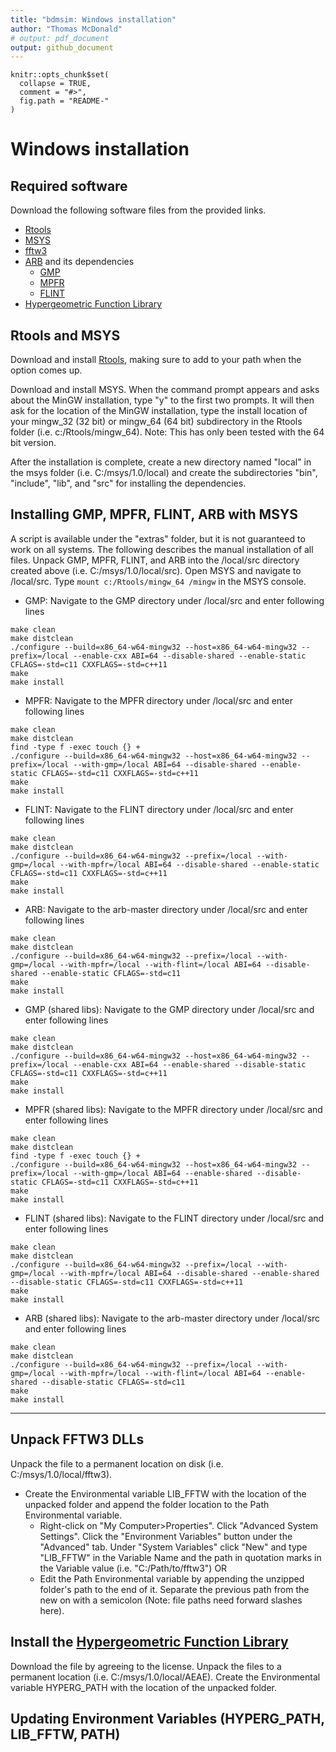 ```yaml
---
title: "bdmsim: Windows installation"
author: "Thomas McDonald"
# output: pdf_document
output: github_document
---
```


<!-- README.md is generated from README.Rmd. Please edit that file -->

```{r, echo = FALSE}
knitr::opts_chunk$set(
  collapse = TRUE,
  comment = "#>",
  fig.path = "README-"
)
```


# Windows installation

## Required software
Download the following software files from the provided links.
* [Rtools](https://cran.r-project.org/bin/windows/Rtools/)
* [MSYS](http://www.mingw.org/wiki/MSYS)
* [fftw3](http://www.fftw.org/install/windows.html)
* [ARB](http://arblib.org/setup.html#download) and its dependencies
    + [GMP](http://www.gmplib.org)
    + [MPFR](http://www.mpfr.org)
    + [FLINT](http://www.flintlib.org)
* [Hypergeometric Function Library](http://cpc.cs.qub.ac.uk/summaries/AEAE_v1_0.html)

## Rtools and MSYS
Download and install [Rtools](https://cran.r-project.org/bin/windows/Rtools/), making sure to add to your path when the option comes up.

Download and install MSYS. When the command prompt appears and asks about the MinGW installation, type "y" to the first two prompts. It will then ask for the location of the MinGW installation, type the install location of your mingw_32 (32 bit) or mingw_64 (64 bit) subdirectory in the Rtools folder (i.e. c:/Rtools/mingw_64). Note: This has only been tested with the 64 bit version.

After the installation is complete, create a new directory named "local" in the msys folder (i.e. C:/msys/1.0/local) and create the subdirectories "bin", "include", "lib", and "src" for installing the dependencies.

## Installing GMP, MPFR, FLINT, ARB with MSYS
A script is available under the "extras" folder, but it is not guaranteed to work on all systems. The following describes the manual installation of all files.
Unpack GMP, MPFR, FLINT, and ARB into the /local/src directory created above (i.e. C:/msys/1.0/local/src). Open MSYS and navigate to /local/src. Type `mount c:/Rtools/mingw_64 /mingw` in the MSYS console.
* GMP: Navigate to the GMP directory under /local/src and enter following lines
~~~
make clean
make distclean
./configure --build=x86_64-w64-mingw32 --host=x86_64-w64-mingw32 --prefix=/local --enable-cxx ABI=64 --disable-shared --enable-static CFLAGS=-std=c11 CXXFLAGS=-std=c++11
make
make install
~~~
* MPFR: Navigate to the MPFR directory under /local/src and enter following lines
~~~
make clean
make distclean
find -type f -exec touch {} +
./configure --build=x86_64-w64-mingw32 --host=x86_64-w64-mingw32 --prefix=/local --with-gmp=/local ABI=64 --disable-shared --enable-static CFLAGS=-std=c11 CXXFLAGS=-std=c++11
make
make install
~~~
* FLINT: Navigate to the FLINT directory under /local/src and enter following lines
~~~
make clean
make distclean
./configure --build=x86_64-w64-mingw32 --prefix=/local --with-gmp=/local --with-mpfr=/local ABI=64 --disable-shared --enable-static CFLAGS=-std=c11 CXXFLAGS=-std=c++11
make
make install
~~~
* ARB: Navigate to the arb-master directory under /local/src and enter following lines
~~~
make clean
make distclean
./configure --build=x86_64-w64-mingw32 --prefix=/local --with-gmp=/local --with-mpfr=/local --with-flint=/local ABI=64 --disable-shared --enable-static CFLAGS=-std=c11
make
make install
~~~
* GMP (shared libs): Navigate to the GMP directory under /local/src and enter following lines
~~~
make clean
make distclean
./configure --build=x86_64-w64-mingw32 --host=x86_64-w64-mingw32 --prefix=/local --enable-cxx ABI=64 --enable-shared --disable-static CFLAGS=-std=c11 CXXFLAGS=-std=c++11
make
make install
~~~
* MPFR (shared libs): Navigate to the MPFR directory under /local/src and enter following lines
~~~
make clean
make distclean
find -type f -exec touch {} +
./configure --build=x86_64-w64-mingw32 --host=x86_64-w64-mingw32 --prefix=/local --with-gmp=/local ABI=64 --enable-shared --disable-static CFLAGS=-std=c11 CXXFLAGS=-std=c++11
make
make install
~~~
* FLINT (shared libs): Navigate to the FLINT directory under /local/src and enter following lines
~~~
make clean
make distclean
./configure --build=x86_64-w64-mingw32 --prefix=/local --with-gmp=/local --with-mpfr=/local ABI=64 --disable-shared --enable-shared --disable-static CFLAGS=-std=c11 CXXFLAGS=-std=c++11
make
make install
~~~
* ARB (shared libs): Navigate to the arb-master directory under /local/src and enter following lines
~~~
make clean
make distclean
./configure --build=x86_64-w64-mingw32 --prefix=/local --with-gmp=/local --with-mpfr=/local --with-flint=/local ABI=64 --enable-shared --disable-static CFLAGS=-std=c11
make
make install
~~~

------------------------------------


## Unpack FFTW3 DLLs
Unpack the file to a permanent location on disk (i.e. C:/msys/1.0/local/fftw3).
* Create the Environmental variable LIB_FFTW with the location of the unpacked folder and append the folder location to the Path Environmental variable.
    + Right-click on "My Computer>Properties". Click "Advanced System Settings". Click the "Environment Variables" button under the "Advanced" tab. Under "System Variables" click "New" and type "LIB_FFTW" in the Variable Name and the path in quotation marks in the Variable value (i.e. "C:/Path/to/fftw3")
    OR
    + Edit the Path Environmental variable by appending the unzipped folder's path to the end of it. Separate the previous path from the new on with a semicolon (Note: file paths need forward slashes here).

## Install the [Hypergeometric Function Library](http://cpc.cs.qub.ac.uk/summaries/AEAE_v1_0.html)
Download the file by agreeing to the license. Unpack the files to a permanent location (i.e. C:/msys/1.0/local/AEAE). Create the Environmental variable HYPERG_PATH with the location of the unpacked folder.


## Updating Environment Variables (HYPERG_PATH, LIB_FFTW, PATH)
